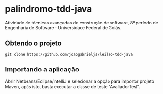 # palindromo-tdd-java

Atividade de técnicas avançadas de construção de software, 8º período de Engenharia de Software - Universidade Federal de Goiás.

## Obtendo o projeto

`git clone https://github.com/joaogabrieljs/leilao-tdd-java`

## Importando a aplicação

Abrir Netbeans/Eclipse/IntelliJ e selecionar a opção para importar projeto Maven, após isto, basta executar a classe de teste "AvaliadorTest".



